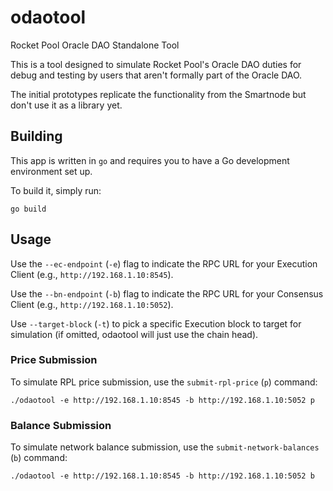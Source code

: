 # odaotool

Rocket Pool Oracle DAO Standalone Tool

This is a tool designed to simulate Rocket Pool's Oracle DAO duties for debug and testing by users that aren't formally part of the Oracle DAO.

The initial prototypes replicate the functionality from the Smartnode but don't use it as a library yet.


## Building

This app is written in `go` and requires you to have a Go development environment set up.

To build it, simply run:

```
go build
```


## Usage

Use the `--ec-endpoint` (`-e`) flag to indicate the RPC URL for your Execution Client (e.g., `http://192.168.1.10:8545`).

Use the `--bn-endpoint` (`-b`) flag to indicate the RPC URL for your Consensus Client (e.g., `http://192.168.1.10:5052`).

Use `--target-block` (`-t`) to pick a specific Execution block to target for simulation (if omitted, odaotool will just use the chain head).


### Price Submission

To simulate RPL price submission, use the `submit-rpl-price` (`p`) command:

```
./odaotool -e http://192.168.1.10:8545 -b http://192.168.1.10:5052 p
```


### Balance Submission

To simulate network balance submission, use the `submit-network-balances` (`b`) command:

```
./odaotool -e http://192.168.1.10:8545 -b http://192.168.1.10:5052 b
```

